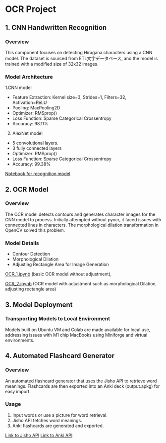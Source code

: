 # OCR Project

## 1. CNN Handwritten Recognition

### Overview
This component focuses on detecting Hiragana characters using a CNN model. The dataset is sourced from ETL文字データベース, and the model is trained with a modified size of 32x32 images.

### Model Architecture
1.CNN model
- Feature Extraction: Kernel size=3, Strides=1, Filters=32, Activation=ReLU
- Pooling: MaxPooling2D
- Optimizer: RMSprop()
- Loss Function: Sparse Categorical Crossentropy
- Accuracy: 98.11%
2. AlexNet model
- 5 convolutional layers.
- 3 fully connected layers
- Optimizer: RMSprop()
- Loss Function: Sparse Categorical Crossentropy
- Accuracy: 99.38%

[Notebook for recognition model](https://github.com/beatlesatani/OCR_project/blob/d14516a2c8d4bba47315db06f539d93973656dc7/recognition_modeling.ipynb)

## 2. OCR Model

### Overview
The OCR model detects contours and generates character images for the CNN model to process. Initially attempted without pyocr, it faced issues with connected lines in characters. The morphological dilation transformation in OpenCV solved this problem.

### Model Details
- Contour Detection
- Morphological Dilation
- Adjusting Rectangle Area for Image Generation

[OCR_1.ipynb](https://github.com/beatlesatani/OCR_project/blob/main/OCR_1.ipynb) (basic OCR model without adjustment),

[OCR_2.ipynb](https://github.com/beatlesatani/OCR_project/blob/main/OCR_2.ipynb) (OCR model with adjustment such as morphological Dilation, adjusting rectangle area)

## 3. Model Deployment

### Transporting Models to Local Environment
Models built on Ubuntu VM and Colab are made available for local use, addressing issues with M1 chip MacBooks using Miniforge and virtual environments.

## 4. Automated Flashcard Generator

### Overview
An automated flashcard generator that uses the Jisho API to retrieve word meanings. Flashcards are then exported into an Anki deck (output.apkg) for easy import.

### Usage
1. Input words or use a picture for word retrieval.
2. Jisho API fetches word meanings.
3. Anki flashcards are generated and exported.

[Link to Jisho API](https://jisho.org/)
[Link to Anki API](https://ankiweb.net/shared/info/2055492159)



